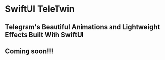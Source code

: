 # SwiftUI TeleTwin
## Telegram's Beautiful Animations and Lightweight Effects Built With SwiftUI

## Coming soon!!!


